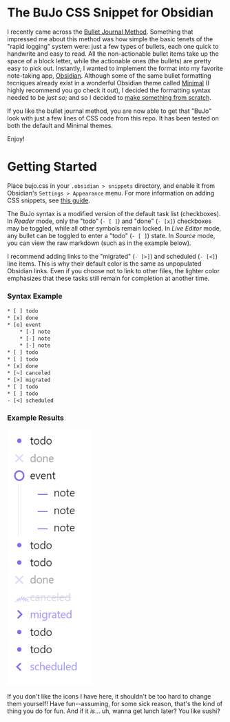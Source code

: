 # The BuJo CSS Snippet for Obsidian
I recently came across the [Bullet Journal Method](https://bulletjournal.com/). Something that impressed me about this method was how simple the basic tenets of the "rapid logging" system were: just a few types of bullets, each one quick to handwrite and easy to read. All the non-actionable bullet items take up the space of a block letter, while the actionable ones (the bullets) are pretty easy to pick out. Instantly, I wanted to implement the format into my favorite note-taking app, [Obsidian](https://obsidian.md/). Although some of the same bullet formatting tecniques already exist in a wonderful Obsidian theme called [Minimal](https://minimal.guide/home/) (I highly recommend you go check it out), I decided the formatting syntax needed to be _just so_; and so I decided to [make something from scratch](https://x.com/vincentdnl/status/1268573228626333703). 

If you like the bullet journal method, you are now able to get that "BuJo" look with just a few lines of CSS code from this repo. It has been tested on both the default and Minimal themes. 

Enjoy!

# Getting Started
Place bujo.css in your `.obsidian > snippets` directory, and enable it from Obsidian's `Settings > Appearance` menu.
For more information on adding CSS snippets, see [this guide](https://help.obsidian.md/Extending+Obsidian/CSS+snippets).

The BuJo syntax is a modified version of the default task list (checkboxes). In _Reader_ mode, only the "todo" (`- [ ]`) and "done" (`- [x]`) checkboxes may be toggled, while all other symbols remain locked. In _Live Editor_ mode, any bullet can be toggled to enter a "todo" (`- [ ]`) state. In _Source_ mode, you can view the raw markdown (such as in the example below).

I recommend adding links to the "migrated" (`- [>]`) and scheduled (`- [<]`) line items. This is why their default color is the same as unpopulated Obsidian links. Even if you choose not to link to other files, the lighter color emphasizes that these tasks still remain for completion at another time.

### Syntax Example
```
* [ ] todo
* [x] done
* [o] event
	* [-] note
	* [-] note
	* [-] note
* [ ] todo
* [ ] todo
* [x] done
* [~] canceled
* [>] migrated
* [ ] todo
* [ ] todo
- [<] scheduled
```
### Example Results
![BuJo HTML Result](https://github.com/rrnyquist/bujo/blob/main/readme_example.png)

If you don't like the icons I have here, it shouldn't be too hard to change them yourself! Have fun--assuming, for some sick reason, that's the kind of thing you do for fun. And if it _is_... uh, wanna get lunch later? You like sushi?
